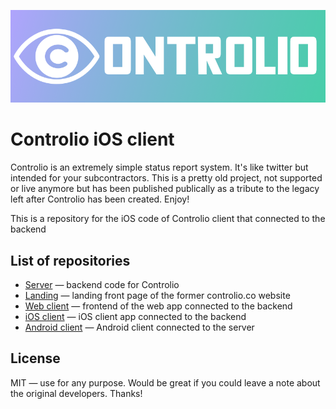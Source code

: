 ![Controlio](/designs/github_header.png?raw=true)
# Controlio iOS client
Controlio is an extremely simple status report system. It's like twitter but intended for your subcontractors. This is a pretty old project, not supported or live anymore but has been published publically as a tribute to the legacy left after Controlio has been created. Enjoy!

This is a repository for the iOS code of Controlio client that connected to the backend
## List of repositories
* [Server](https://github.com/backmeupplz/controlio-server) — backend code for Controlio
* [Landing](https://github.com/backmeupplz/controlio-landing) — landing front page of the former controlio.co website
* [Web client](https://github.com/backmeupplz/controlio-web) — frontend of the web app connected to the backend
* [iOS client](https://github.com/backmeupplz/controlio-ios) — iOS client app connected to the backend 
* [Android client](https://github.com/adonixis/controlio-android/) — Android client connected to the server

## License
MIT — use for any purpose. Would be great if you could leave a note about the original developers. Thanks!
